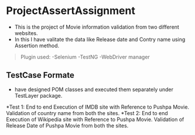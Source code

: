 # ProjectAssertAssignment

- This is the project of Movie information validation from two different websites.
- In this I have valitate the data like Release date and Contry name using Assertion method.
<!Bloclquote>
> Plugin used:
-Selenium
-TestNG
-WebDriver manager

## TestCase Formate
- have designed POM classes and executed them separately under TestLayer package.

<!--UL--> 
*Test 1:  End to end Execution of IMDB site with Reference to Pushpa Movie.
          Validation of country name from both the sites.
*Test 2:  End to end Execution of Wikipedia site with Reference to Pushpa Movie.
          Validation of Release Date of Pushpa Movie from both the sites. 

